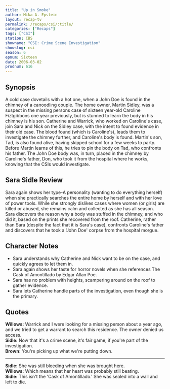 ```yaml
---
title: "Up in Smoke"
author: Mika A. Epstein
layout: recap-tv
permalink: /recaps/csi/:title/
categories: ["Recaps"]
tags: ["CSI"]
station: CBS
showname: "CSI: Crime Scene Investigation"
showslug: csi
season: 6
epnum: Sixteen  
date: 2006-03-02
prodnum: 616  
---
```


## Synopsis

A cold case dovetails with a hot one, when a John Doe is found in the chimney of a canoodling couple. The home owner, Martin Sidley, was a suspect in the missing persons case of sixteen year-old Caroline Fiztgibbons one year previously, but is stunned to learn the body in his chimney is his son. Catherine and Warrick, who worked on Caroline's case, join Sara and Nick on the Sidley case, with the intent to found evidence in their old case. The blood found (which is Caroline's), leads them to investigate the chimney further, and Caroline's body is found. Martin's son, Tad, is also found alive, having skipped school for a few weeks to party. Before Martin learns of this, he tries to pin the body on Tad, who confronts his father. The John Doe body was, in turn, placed in the chimney by Caroline's father, Don, who took it from the hospital where he works, knowing that the CSIs would investigate.

## Sara Sidle Review

Sara again shows her type-A personality (wanting to do everything herself) when she practically searches the entire home by herself and with her love of power tools. While she strongly dislikes cases where women (or girls) are killed or abused, she remains calm and collected as she has all season. Sara discovers the reason why a body was stuffed in the chimney, and who did it, based on the prints she recovered from the roof. Catherine, rather than Sara (despite the fact that it is Sara's case), confronts Caroline's father and discovers that he took a 'John Doe' corpse from the hospital morgue.

## Character Notes

* Sara understands why Catherine and Nick want to be on the case, and quickly agrees to let them in.  
* Sara again shows her taste for horror novels when she references The Cask of Amontillado by Edgar Allan Poe.  
* Sara has no problem with heights, scampering around on the roof to gather evidence.  
* Sara lets Catherine handle parts of the investigation, even though she is the primary.

## Quotes

**Willows:** Warrick and I were looking for a missing person about a year ago, and we tried to get a warrant to search this residence. The owner denied us access.  
**Sidle:** Now that it's a crime scene, it's fair game, if you're part of the investigation.  
**Brown:** You're picking up what we're putting down.  

- - -

**Sidle:** She was still bleeding when she was brought here.  
**Willows:** Which means that her heart was probably still beating.  
**Sidle:** This isn't the 'Cask of Amontillado.' She was sealed into a wall and left to die.